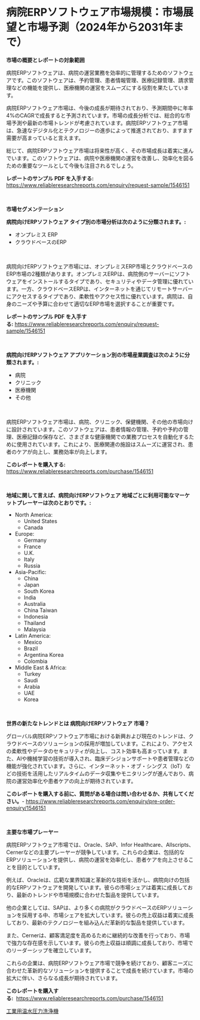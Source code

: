 <p><h1>病院ERPソフトウェア市場規模：市場展望と市場予測（2024年から2031年まで）</h1></p><p><strong>市場の概要とレポートの対象範囲</strong></p>
<p><p>病院ERPソフトウェアは、病院の運営業務を効率的に管理するためのソフトウェアです。このソフトウェアは、予約管理、患者情報管理、医療記録管理、請求管理などの機能を提供し、医療機関の運営をスムーズにする役割を果たしています。</p><p>病院ERPソフトウェア市場は、今後の成長が期待されており、予測期間中に年率4%のCAGRで成長すると予測されています。市場の成長分析では、総合的な市場予測や最新の市場トレンドが考慮されています。病院ERPソフトウェア市場は、急速なデジタル化とテクノロジーの進歩によって推進されており、ますます需要が高まっていると言えます。</p><p>総じて、病院ERPソフトウェア市場は将来性が高く、その市場成長は着実に進んでいます。このソフトウェアは、病院や医療機関の運営を改善し、効率化を図るための重要なツールとして今後も注目されるでしょう。</p></p>
<p><strong>レポートのサンプル PDF を入手する:</strong> <a href="https://www.reliableresearchreports.com/enquiry/request-sample/1546151">https://www.reliableresearchreports.com/enquiry/request-sample/1546151</a></p>
<p>&nbsp;</p>
<p><strong>市場セグメンテーション</strong></p>
<p><strong>病院向けERPソフトウェア タイプ別の市場分析は次のように分類されます。:</strong></p>
<p><ul><li>オンプレミス ERP</li><li>クラウドベースのERP</li></ul></p>
<p>&nbsp;</p>
<p><p>病院向けERPソフトウェア市場には、オンプレミスERP市場とクラウドベースのERP市場の2種類があります。オンプレミスERPは、病院側のサーバーにソフトウェアをインストールするタイプであり、セキュリティやデータ管理に優れています。一方、クラウドベースERPは、インターネットを通じてリモートサーバーにアクセスするタイプであり、柔軟性やアクセス性に優れています。病院は、自身のニーズや予算に合わせて適切なERP市場を選択することが重要です。</p></p>
<p><strong>レポートのサンプル PDF を入手する:</strong>&nbsp;<a href="https://www.reliableresearchreports.com/enquiry/request-sample/1546151">https://www.reliableresearchreports.com/enquiry/request-sample/1546151</a></p>
<p>&nbsp;</p>
<p><strong> 病院向けERPソフトウェア アプリケーション別の市場産業調査は次のように分類されます。:</strong></p>
<p><ul><li>病院</li><li>クリニック</li><li>医療機関</li><li>その他</li></ul></p>
<p>&nbsp;</p>
<p><p>病院ERPソフトウェア市場は、病院、クリニック、保健機関、その他の市場向けに設計されています。このソフトウェアは、患者情報の管理、予約や予約の管理、医療記録の保存など、さまざまな健康機関での業務プロセスを自動化するために使用されています。これにより、医療関連の施設はスムーズに運営され、患者のケアが向上し、業務効率が向上します。</p></p>
<p><strong>このレポートを購入する:</strong>&nbsp; <a href="https://www.reliableresearchreports.com/purchase/1546151">https://www.reliableresearchreports.com/purchase/1546151</a></p>
<p>&nbsp;</p>
<p><strong>地域に関して言えば、病院向けERPソフトウェア 地域ごとに利用可能なマーケットプレーヤーは次のとおりです。:</strong></p>
<p><ul>
    <li>
        North America:
        <ul>
            <li>United States</li>
            <li>Canada</li>
        </ul>
    </li>
    <li>
        Europe:
        <ul>
            <li>Germany</li>
            <li>France</li>
            <li>U.K.</li>
            <li>Italy</li>
            <li>Russia</li>
        </ul>
    </li>
    <li>
        Asia-Pacific:
        <ul>
            <li>China</li>
            <li>Japan</li>
            <li>South Korea</li>
            <li>India</li>
            <li>Australia</li>
            <li>China Taiwan</li>
            <li>Indonesia</li>
            <li>Thailand</li>
            <li>Malaysia</li>
        </ul>
    </li>
    <li>
        Latin America:
        <ul>
            <li>Mexico</li>
            <li>Brazil</li>
            <li>Argentina Korea</li>
            <li>Colombia</li>
        </ul>
    </li>
    <li>
        Middle East & Africa:
        <ul>
            <li>Turkey</li>
            <li>Saudi</li>
            <li>Arabia</li>
            <li>UAE</li>
            <li>Korea</li>
        </ul>
    </li>
    </ul></p>
<p>&nbsp;</p>
<p><strong>世界の新たなトレンドとは 病院向けERPソフトウェア 市場？</strong></p>
<p><p>グローバル病院ERPソフトウェア市場における新興および現在のトレンドは、クラウドベースのソリューションの採用が増加しています。これにより、アクセスの柔軟性やデータのセキュリティが向上し、コスト効率も高まっています。また、AIや機械学習の技術が導入され、臨床デシジョンサポートや患者管理などの機能が強化されています。さらに、インターネット・オブ・シングス（IoT）などの技術を活用したリアルタイムのデータ収集やモニタリングが進んでおり、病院の運営効率化や患者ケアの向上が期待されています。</p></p>
<p><strong>このレポートを購入する前に、質問がある場合は問い合わせるか、共有してください。</strong>- <a href="https://www.reliableresearchreports.com/enquiry/pre-order-enquiry/1546151">https://www.reliableresearchreports.com/enquiry/pre-order-enquiry/1546151</a></p>
<p>&nbsp;</p>
<p><strong>主要な市場プレーヤー</strong></p>
<p><p>病院ERPソフトウェア市場では、Oracle、SAP、Infor Healthcare、Allscripts、Cernerなどの主要プレーヤーが競争しています。これらの企業は、包括的なERPソリューションを提供し、病院の運営を効率化し、患者ケアを向上させることを目的としています。</p><p>例えば、Oracleは、広範な業界知識と革新的な技術を活かし、病院向けの包括的なERPソフトウェアを開発しています。彼らの市場シェアは着実に成長しており、最新のトレンドや市場規模に合わせた製品を提供しています。</p><p>他の企業としては、SAPは、より多くの病院がクラウドベースのERPソリューションを採用する中、市場シェアを拡大しています。彼らの売上収益は着実に成長しており、最新のテクノロジーを組み込んだ革新的な製品を提供しています。</p><p>また、Cernerは、顧客満足度を高めるために継続的な改善を行っており、市場で強力な存在感を示しています。彼らの売上収益は順調に成長しており、市場でのリーダーシップを確立しています。</p><p>これらの企業は、病院ERPソフトウェア市場で競争を続けており、顧客ニーズに合わせた革新的なソリューションを提供することで成長を続けています。市場の拡大に伴い、さらなる成長が期待されています。</p></p>
<p><strong>このレポートを購入する:</strong>&nbsp;&nbsp;<a href="https://www.reliableresearchreports.com/purchase/1546151">https://www.reliableresearchreports.com/purchase/1546151</a></p>
<p><p><a href="https://github.com/nemesis2824/Market-Research-Report-List-1/blob/main/271918313288.md">工業用温水圧力洗浄機</a></p></p>